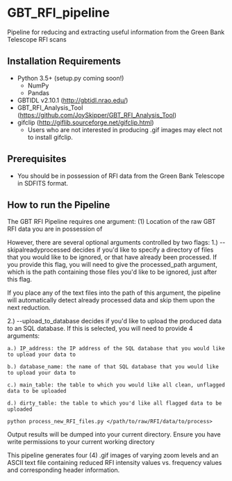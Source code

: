 # GBT_RFI_pipeline
Pipeline for reducing and extracting useful information from the Green Bank Telescope RFI scans 

## Installation Requirements
* Python 3.5+ (setup.py coming soon!)
    * NumPy
    * Pandas
* GBTIDL v2.10.1 (http://gbtidl.nrao.edu/)
* GBT_RFI_Analysis_Tool (https://github.com/JoySkipper/GBT_RFI_Analysis_Tool)
* gifclip (http://giflib.sourceforge.net/gifclip.html)
  * Users who are not interested in producing .gif images may elect not to install gifclip.

## Prerequisites
* You should be in possession of RFI data from the Green Bank Telescope in SDFITS format.

## How to run the Pipeline
The GBT RFI Pipeline requires one argument: (1) Location of the raw GBT RFI data you are in possession of

However, there are several optional arguments controlled by two flags: 
1.)  --skipalreadyprocessed decides if you'd like to specify a directory of files that you would like to be ignored, or that have already been processed. If you provide this flag, you will need to give the processed_path argument, which is the path containing those files you'd like to be ignored, just after this flag.

If you place any of the text files into the path of this argument, the pipeline will automatically detect already processed data and skip them upon the next reduction.

2.) --upload_to_database decides if you'd like to upload the produced data to an SQL database. If this is selected, you will need to provide 4 arguments:
    
    a.) IP_address: the IP address of the SQL database that you would like to upload your data to
    
    b.) database_name: the name of that SQL database that you would like to upload your data to
    
    c.) main_table: the table to which you would like all clean, unflagged data to be uploaded
    
    d.) dirty_table: the table to which you'd like all flagged data to be uploaded

```console
python process_new_RFI_files.py </path/to/raw/RFI/data/to/process>
```

Output results will be dumped into your current directory. Ensure you have write permissions to your current working directory

This pipeline generates four (4) .gif images of varying zoom levels and an ASCII text file containing reduced RFI intensity values vs. frequency values and corresponding header information.

